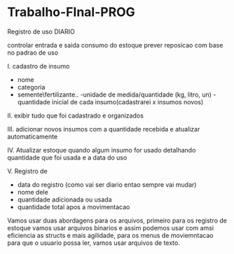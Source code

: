 # Trabalho-FInal-PROG

Registro de uso DIARIO

controlar entrada e saida
consumo do estoque
prever reposicao com base no padrao de uso


I. cadastro de insumo
- nome
- categoria
 - semente\fertilizante..
-unidade de medida/quantidade (kg, litro, un)
-quantidade inicial de cada insumo(cadastrarei x insumos novos)

II. exibir tudo que foi cadastrado e organizados

III. adicionar novos insumos com a quantidade recebida e atualizar automaticamente

IV. Atualizar estoque quando algum insumo for usado detalhando quantidade que foi usada e a data do uso

V. Registro de
- data do registro (como vai ser diario entao sempre vai mudar)
- nome dele
- quantidade adicionada ou usada
- quantidade total apos a movimentacao


Vamos usar duas abordagens para os arquivos, primeiro para os registro de estoque vamos usar arquivos binarios e assim podemos usar com amsi eficiencia as structs e mais agilidade, para os menus de moviemntacao para que o usuario possa ler, vamos usar arquivos de texto.
